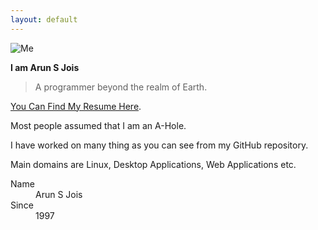 ```yaml
---
layout: default
---
```


![Me](https://github.com/arunjois/arunjois.github.io/assets/images/me.jpg)

**I am Arun S Jois**    
>A programmer beyond the realm of Earth.

[You Can Find My Resume Here](./resume.pdf).

Most people assumed that I am an A-Hole.

I have worked on many thing as you can see from my GitHub repository.

Main domains are Linux, Desktop Applications, Web Applications etc. 

<dl>
<dt>Name</dt>
<dd>Arun S Jois</dd>
<dt>Since</dt>
<dd>1997</dd>
</dl>

